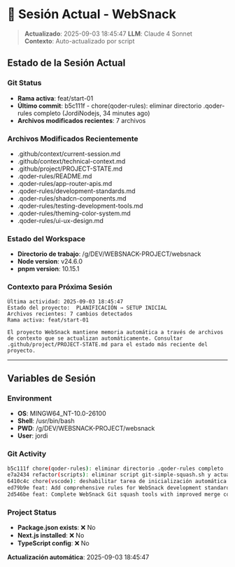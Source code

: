 # 🔄 Sesión Actual - WebSnack

> **Actualizado**: 2025-09-03 18:45:47
> **LLM**: Claude 4 Sonnet  
> **Contexto**: Auto-actualizado por script

## **Estado de la Sesión Actual**

### **Git Status**
- **Rama activa**: feat/start-01
- **Último commit**: b5c111f - chore(qoder-rules): eliminar directorio .qoder-rules completo (JordiNodejs, 34 minutes ago)
- **Archivos modificados recientes**: 7 archivos

### **Archivos Modificados Recientemente**
- .github/context/current-session.md
- .github/context/technical-context.md
- .github/project/PROJECT-STATE.md
- .qoder-rules/README.md
- .qoder-rules/app-router-apis.md
- .qoder-rules/development-standards.md
- .qoder-rules/shadcn-components.md
- .qoder-rules/testing-development-tools.md
- .qoder-rules/theming-color-system.md
- .qoder-rules/ui-ux-design.md

### **Estado del Workspace**
- **Directorio de trabajo**: /g/DEV/WEBSNACK-PROJECT/websnack
- **Node version**: v24.6.0
- **pnpm version**: 10.15.1

### **Contexto para Próxima Sesión**
```
Última actividad: 2025-09-03 18:45:47
Estado del proyecto:  PLANIFICACIÓN → SETUP INICIAL
Archivos recientes: 7 cambios detectados
Rama activa: feat/start-01

El proyecto WebSnack mantiene memoria automática a través de archivos de contexto que se actualizan automáticamente. Consultar .github/project/PROJECT-STATE.md para el estado más reciente del proyecto.
```

---

## **Variables de Sesión**

### **Environment**
- **OS**: MINGW64_NT-10.0-26100
- **Shell**: /usr/bin/bash
- **PWD**: /g/DEV/WEBSNACK-PROJECT/websnack
- **User**: jordi

### **Git Activity**
```bash
b5c111f chore(qoder-rules): eliminar directorio .qoder-rules completo
e7a2434 refactor(scripts): eliminar script git-simple-squash.sh y actualizar documentación
6410c4c chore(vscode): deshabilitar tarea de inicialización automática de Next.js 15
ed79b9e feat: Add comprehensive rules for WebSnack development standards, including App Router, Git squash tools, UI/UX design, theming, and testing practices
2d546be feat: Complete WebSnack Git squash tools with improved merge compatibility
```

### **Project Status**
- **Package.json exists**: ❌ No
- **Next.js installed**: ❌ No
- **TypeScript config**: ❌ No

**Actualización automática**: 2025-09-03 18:45:47
